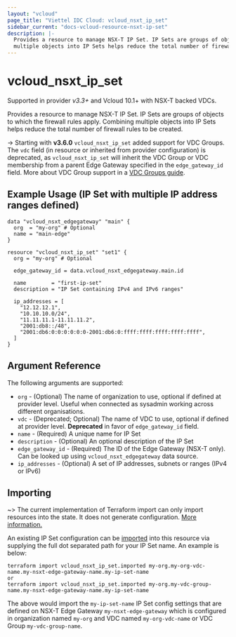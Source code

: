 ```yaml
---
layout: "vcloud"
page_title: "Viettel IDC Cloud: vcloud_nsxt_ip_set"
sidebar_current: "docs-vcloud-resource-nsxt-ip-set"
description: |-
  Provides a resource to manage NSX-T IP Set. IP Sets are groups of objects to which the firewall rules apply. Combining
  multiple objects into IP Sets helps reduce the total number of firewall rules to be created.
---
```


# vcloud\_nsxt\_ip\_set

Supported in provider *v3.3+* and Vcloud 10.1+ with NSX-T backed VDCs.

Provides a resource to manage NSX-T IP Set. IP Sets are groups of objects to which the firewall rules apply. Combining 
multiple objects into IP Sets helps reduce the total number of firewall rules to be created.

-> Starting with **v3.6.0** `vcloud_nsxt_ip_set` added support for VDC Groups.
The `vdc` field (in resource or inherited from provider configuration) is deprecated, as `vcloud_nsxt_ip_set` will
inherit the VDC Group or VDC membership from a parent Edge Gateway specified in the `edge_gateway_id` field.
More about VDC Group support in a [VDC Groups guide](/providers/vmware/vcloud/latest/docs/guides/vdc_groups).

## Example Usage (IP Set with multiple IP address ranges defined)

```hcl
data "vcloud_nsxt_edgegateway" "main" {
  org  = "my-org" # Optional
  name = "main-edge"
}

resource "vcloud_nsxt_ip_set" "set1" {
  org = "my-org" # Optional

  edge_gateway_id = data.vcloud_nsxt_edgegateway.main.id

  name        = "first-ip-set"
  description = "IP Set containing IPv4 and IPv6 ranges"

  ip_addresses = [
    "12.12.12.1",
    "10.10.10.0/24",
    "11.11.11.1-11.11.11.2",
    "2001:db8::/48",
    "2001:db6:0:0:0:0:0:0-2001:db6:0:ffff:ffff:ffff:ffff:ffff",
  ]
}
```

## Argument Reference

The following arguments are supported:

* `org` - (Optional) The name of organization to use, optional if defined at provider level. Useful
  when connected as sysadmin working across different organisations.
* `vdc` - (Deprecated; Optional) The name of VDC to use, optional if defined at provider level. **Deprecated**
  in favor of `edge_gateway_id` field.
* `name` - (Required) A unique name for IP Set
* `description` - (Optional) An optional description of the IP Set
* `edge_gateway_id` - (Required) The ID of the Edge Gateway (NSX-T only). Can be looked up using
  `vcloud_nsxt_edgegateway` data source.
* `ip_addresses` - (Optional) A set of IP addresses, subnets or ranges (IPv4 or IPv6)

## Importing

~> The current implementation of Terraform import can only import resources into the state.
It does not generate configuration. [More information.](https://www.terraform.io/docs/import/)

An existing IP Set configuration can be [imported][docs-import] into this resource
via supplying the full dot separated path for your IP Set name. An example is
below:

[docs-import]: https://www.terraform.io/docs/import/

```
terraform import vcloud_nsxt_ip_set.imported my-org.my-org-vdc-name.my-nsxt-edge-gateway-name.my-ip-set-name
or
terraform import vcloud_nsxt_ip_set.imported my-org.my-vdc-group-name.my-nsxt-edge-gateway-name.my-ip-set-name
```

The above would import the `my-ip-set-name` IP Set config settings that are defined
on NSX-T Edge Gateway `my-nsxt-edge-gateway` which is configured in organization named `my-org` and
VDC named `my-org-vdc-name` or VDC Group `my-vdc-group-name`.
